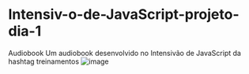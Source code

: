 # Intensiv-o-de-JavaScript-projeto-dia-1
Audiobook 
Um audiobook desenvolvido no Intensivão de JavaScript da hashtag treinamentos
![image](https://github.com/Alailson-Nascimento/Intensiv-o-de-JavaScript-projeto-dia-1/assets/157761585/e6308656-d839-4b2d-ad08-0dbadae35d8d)
